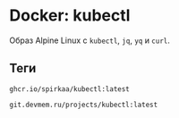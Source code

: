 # Docker: kubectl

Образ Alpine Linux с `kubectl`, `jq`, `yq` и `curl`.

## Теги

```shell
ghcr.io/spirkaa/kubectl:latest
```

```shell
git.devmem.ru/projects/kubectl:latest
```
